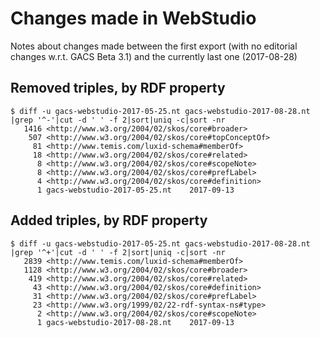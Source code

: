 # Changes made in WebStudio

Notes about changes made between the first export (with no editorial changes w.r.t. GACS Beta 3.1) and the currently last one (2017-08-28)

## Removed triples, by RDF property

    $ diff -u gacs-webstudio-2017-05-25.nt gacs-webstudio-2017-08-28.nt |grep '^-'|cut -d ' ' -f 2|sort|uniq -c|sort -nr
       1416 <http://www.w3.org/2004/02/skos/core#broader>
        507 <http://www.w3.org/2004/02/skos/core#topConceptOf>
         81 <http://www.temis.com/luxid-schema#memberOf>
         18 <http://www.w3.org/2004/02/skos/core#related>
          8 <http://www.w3.org/2004/02/skos/core#scopeNote>
          8 <http://www.w3.org/2004/02/skos/core#prefLabel>
          4 <http://www.w3.org/2004/02/skos/core#definition>
          1 gacs-webstudio-2017-05-25.nt	2017-09-13

## Added triples, by RDF property	

    $ diff -u gacs-webstudio-2017-05-25.nt gacs-webstudio-2017-08-28.nt |grep '^+'|cut -d ' ' -f 2|sort|uniq -c|sort -nr
       2839 <http://www.temis.com/luxid-schema#memberOf>
       1128 <http://www.w3.org/2004/02/skos/core#broader>
        419 <http://www.w3.org/2004/02/skos/core#related>
         43 <http://www.w3.org/2004/02/skos/core#definition>
         31 <http://www.w3.org/2004/02/skos/core#prefLabel>
         23 <http://www.w3.org/1999/02/22-rdf-syntax-ns#type>
          2 <http://www.w3.org/2004/02/skos/core#scopeNote>
          1 gacs-webstudio-2017-08-28.nt	2017-09-13



